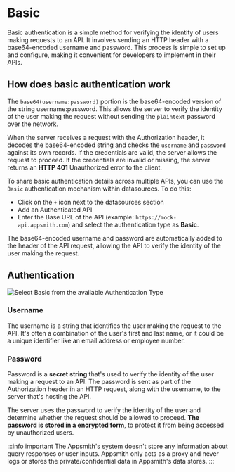 # Basic

Basic authentication is a simple method for verifying the identity of users making requests to an API. It involves sending an HTTP header with a base64-encoded username and password. This process is simple to set up and configure, making it convenient for developers to implement in their APIs.

## How does basic authentication work

The `base64(username:password)` portion is the base64-encoded version of the string username:password. This allows the server to verify the identity of the user making the request without sending the `plaintext` password over the network.

When the server receives a request with the Authorization header, it decodes the base64-encoded string and checks the `username` and `password` against its own records. If the credentials are valid, the server allows the request to proceed. If the credentials are invalid or missing, the server returns an **HTTP 401** Unauthorized error to the client.

To share basic authentication details across multiple APIs, you can use the `Basic` authentication mechanism within datasources. To do this:

 <VideoEmbed host="youtube" videoId="SM0K4XkkJgM" title="basic authentication" caption="Basic Authentication"/> 

* Click on the `+` icon next to the datasources section 
* Add an Authenticated API
* Enter the Base URL of the API (example: `https://mock-api.appsmith.com`) and select the authentication type as **Basic**.

The base64-encoded username and password are automatically added to the header of the API request, allowing the API to verify the identity of the user making the request.





## Authentication


![Select Basic from the available Authentication Type](</img/basic-auth.png>)


### Username
The username is a string that identifies the user making the request to the API. It's often a combination of the user's first and last name, or it could be a unique identifier like an email address or employee number.

### Password
Password is a **secret string** that's used to verify the identity of the user making a request to an API. The password is sent as part of the Authorization header in an HTTP request, along with the username, to the server that's hosting the API.

The server uses the password to verify the identity of the user and determine whether the request should be allowed to proceed. **The password is stored in a encrypted form**, to protect it from being accessed by unauthorized users.

:::info important
The Appsmith's system doesn't store any information about query responses or user inputs. Appsmith only acts as a proxy and never logs or stores the private/confidential data in Appsmith's data stores.
:::